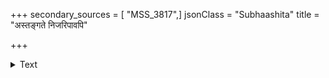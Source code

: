 +++
secondary_sources = [ "MSS_3817",]
jsonClass = "Subhaashita"
title = "अस्तङ्गते निजरिपावपि"

+++

<details><summary>Text</summary>

अस्तंगते निजरिपावपि कुम्भयोनौ संकोचमाप जलधिर्न तु माद्यति स्म।  
गम्भीरतागुणचमत्कृतविष्टपानां शत्रुक्षयेऽपि महतामुचितं ह्यदः स्यात्॥
</details>
